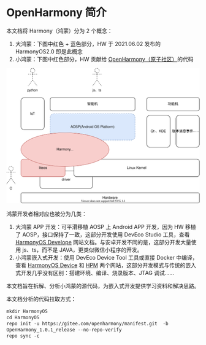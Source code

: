 # OpenHarmony 简介

本文档将 Harmony（鸿蒙）分为 2 个概念：

1. 大鸿蒙：下图中红色 + 蓝色部分，HW 于 2021.06.02 发布的 HarmonyOS2.0 即是此概念
2. 小鸿蒙：下图中红色部分，HW 贡献给 [OpenHarmony（原子社区）](https://gitee.com/openharmony)的代码

![](images/position.svg)

鸿蒙开发者相对应也被分为几类：

1. 大鸿蒙 APP 开发：可平滑移植 AOSP 上 Android APP 开发，因为 HW 移植了 AOSP，接口保持了一致，这部分开发使用 DevEco Studio 工具，查看 [HarmonyOS Develope](https://developer.harmonyos.com/cn/home/) 网站文档。与安卓开发不同的是，这部分开发大量使用 js、ts，而不是 JAVA，更类似微信小程序的开发。
2. 小鸿蒙嵌入式开发：使用 DevEco Device Tool 工具或直接 Docker 中编译，查看 [HarmonyOS Device](https://device.harmonyos.com/cn/home) 和 [HPM](https://hpm.harmonyos.com/#/cn/home) 两个网站，这部分开发模式与传统的嵌入式开发几乎没有区别：搭建环境、编译、烧录版本、JTAG 调试……

本文档旨在拆解、分析小鸿蒙的源代码，为嵌入式开发提供学习资料和解决思路。

本文档分析的代码拉取方式：

```
mkdir HarmonyOS
cd HarmonyOS
repo init -u https://gitee.com/openharmony/manifest.git  -b OpenHarmony_1.0.1_release --no-repo-verify
repo sync -c
```